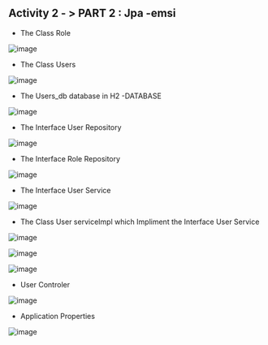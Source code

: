 Activity 2 - >  PART 2 : Jpa -emsi
----------------

+ The Class Role 

![image](https://user-images.githubusercontent.com/123452386/232620104-a6232024-10a9-4b95-a4da-dd3863cdac46.png)

+ The Class Users 

![image](https://user-images.githubusercontent.com/123452386/232620687-0e92178f-a0cc-4e13-8a8e-7439f327ec43.png)


+ The Users_db  database in H2 -DATABASE 

![image](https://user-images.githubusercontent.com/123452386/232620431-5aee71a8-3c80-497b-b2a3-5bd1432e9e2f.png)
 
+ The  Interface User Repository 

![image](https://user-images.githubusercontent.com/123452386/232620892-c7dadd1a-a42c-4a9f-bddb-a5e7b6d2251d.png)

+ The  Interface Role Repository 

![image](https://user-images.githubusercontent.com/123452386/232621055-5e4aeb7d-5448-4dc3-830a-4c31f518948b.png)

+ The Interface User Service 

![image](https://user-images.githubusercontent.com/123452386/232621227-bc68e1ae-6f68-4295-b082-bd12ddeef431.png)

+ The Class User serviceImpl which Impliment the Interface User Service 

![image](https://user-images.githubusercontent.com/123452386/232621499-961e8800-3c70-46df-ad2e-5f946ff36100.png)


![image](https://user-images.githubusercontent.com/123452386/232621562-4369b875-63f7-4bee-8830-98b641ed5965.png)


![image](https://user-images.githubusercontent.com/123452386/232621653-7e26b16d-2d54-4e0a-8e98-6deb07ee8f9d.png)

+ User Controler 

![image](https://user-images.githubusercontent.com/123452386/232621767-a1d0f745-80a8-4024-ad6c-79485922c16f.png)

+ Application Properties 

![image](https://user-images.githubusercontent.com/123452386/232621865-0113eb20-315c-4aeb-bae6-83f3a813e10a.png)





